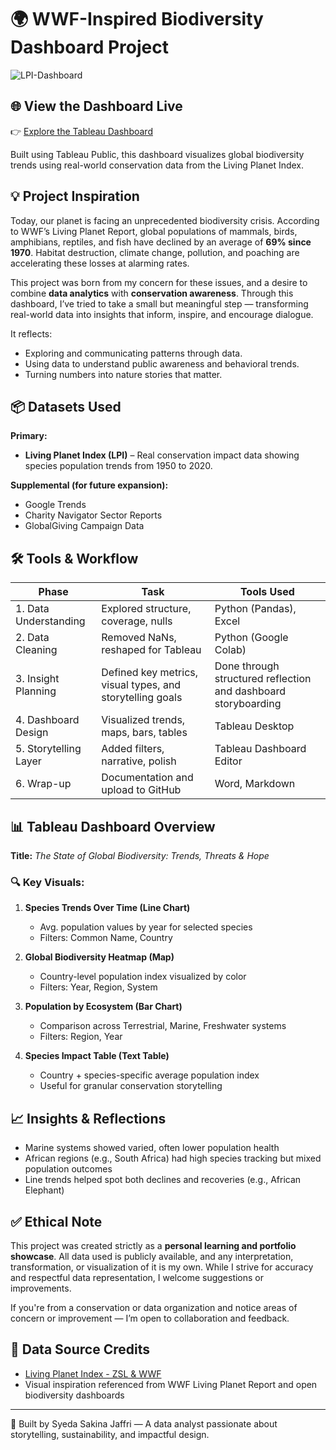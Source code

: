 # 🌍 WWF-Inspired Biodiversity Dashboard Project
![LPI-Dashboard](https://github.com/user-attachments/assets/4b07dd83-929d-4727-b020-bb81187a26d2)
## 🌐 View the Dashboard Live

👉 [Explore the Tableau Dashboard](https://public.tableau.com/shared/WDCZ6ZNZZ?:display_count=n&:origin=viz_share_link)

Built using Tableau Public, this dashboard visualizes global biodiversity trends using real-world conservation data from the Living Planet Index.

## 💡 Project Inspiration
Today, our planet is facing an unprecedented biodiversity crisis. According to WWF’s Living Planet Report, global populations of mammals, birds, amphibians, reptiles, and fish have declined by an average of **69% since 1970**. Habitat destruction, climate change, pollution, and poaching are accelerating these losses at alarming rates.

This project was born from my concern for these issues, and a desire to combine **data analytics** with **conservation awareness**. Through this dashboard, I’ve tried to take a small but meaningful step — transforming real-world data into insights that inform, inspire, and encourage dialogue.

It reflects:
- Exploring and communicating patterns through data.
- Using data to understand public awareness and behavioral trends.
- Turning numbers into nature stories that matter.

## 📦 Datasets Used
**Primary:**
- **Living Planet Index (LPI)** – Real conservation impact data showing species population trends from 1950 to 2020.

**Supplemental (for future expansion):**
- Google Trends
- Charity Navigator Sector Reports
- GlobalGiving Campaign Data

## 🛠️ Tools & Workflow
| Phase | Task | Tools Used |
|-------|------|------------|
| 1. Data Understanding | Explored structure, coverage, nulls | Python (Pandas), Excel |
| 2. Data Cleaning | Removed NaNs, reshaped for Tableau | Python (Google Colab) |
| 3. Insight Planning | Defined key metrics, visual types, and storytelling goals | Done through structured reflection and dashboard storyboarding |
| 4. Dashboard Design | Visualized trends, maps, bars, tables | Tableau Desktop |
| 5. Storytelling Layer | Added filters, narrative, polish | Tableau Dashboard Editor |
| 6. Wrap-up | Documentation and upload to GitHub | Word, Markdown |

## 📊 Tableau Dashboard Overview
**Title:** *The State of Global Biodiversity: Trends, Threats & Hope*

### 🔍 Key Visuals:
1. **Species Trends Over Time (Line Chart)**
   - Avg. population values by year for selected species
   - Filters: Common Name, Country

2. **Global Biodiversity Heatmap (Map)**
   - Country-level population index visualized by color
   - Filters: Year, Region, System

3. **Population by Ecosystem (Bar Chart)**
   - Comparison across Terrestrial, Marine, Freshwater systems
   - Filters: Region, Year

4. **Species Impact Table (Text Table)**
   - Country + species-specific average population index
   - Useful for granular conservation storytelling

## 📈 Insights & Reflections
- Marine systems showed varied, often lower population health
- African regions (e.g., South Africa) had high species tracking but mixed population outcomes
- Line trends helped spot both declines and recoveries (e.g., African Elephant)

## ✅ Ethical Note
This project was created strictly as a **personal learning and portfolio showcase**. All data used is publicly available, and any interpretation, transformation, or visualization of it is my own. While I strive for accuracy and respectful data representation, I welcome suggestions or improvements.

If you're from a conservation or data organization and notice areas of concern or improvement — I’m open to collaboration and feedback.


## 📍 Data Source Credits
- [Living Planet Index - ZSL & WWF](https://livingplanetindex.org)
- Visual inspiration referenced from WWF Living Planet Report and open biodiversity dashboards

---

📘 Built by Syeda Sakina Jaffri — A data analyst passionate about storytelling, sustainability, and impactful design.
